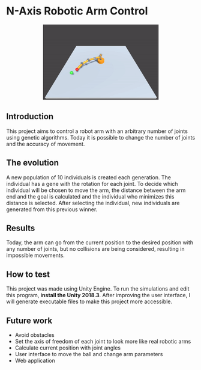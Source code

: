 # N-Axis Robotic Arm Control

<p align="center">
<img src="./img/followBall-v2.gif" height="200">
</p>

## Introduction

This project aims to control a robot arm with an arbitrary number of joints using genetic algorithms.
Today it is possible to change the number of joints and the accuracy of movement.

## The evolution

A new population of 10 individuals is created each generation. The individual has a gene with the rotation for each joint. To decide which individual will be chosen to move the arm, the distance between the arm end and the goal is calculated and the individual who minimizes this distance is selected. After selecting the individual, new individuals are generated from this previous winner.

## Results
Today, the arm can go from the current position to the desired position with any number of joints, but no collisions are being considered, resulting in impossible movements.

## How to test
This project was made using Unity Engine. To run the simulations and edit this program, **install the Unity 2018.3**. After improving the user interface, I will generate executable files to make this project more accessible.

## Future work
- Avoid obstacles
- Set the axis of freedom of each joint to look more like real robotic arms
- Calculate current position with joint angles
- User interface to move the ball and change arm parameters
- Web application
